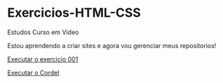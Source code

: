 # Exercicios-HTML-CSS
 Estudos Curso em Video

Estou aprendendo a criar sites e agora vou gerenciar meus repositorios!

<a href="https://lucasvilasbooas.github.io/Exercicios-HTML-CSS/ex001/index.html">Executar o exercicio 001</a>

<a href="https://lucasvilasbooas.github.io/Exercicios-HTML-CSS/desafio012/">Executar o Cordel</a>
